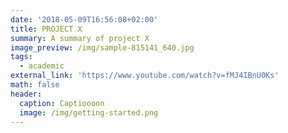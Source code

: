 ```yaml
---
date: '2018-05-09T16:56:08+02:00'
title: PROJECT X
summary: A summary of project X
image_preview: /img/sample-815141_640.jpg
tags:
  - academic
external_link: 'https://www.youtube.com/watch?v=fMJ4IBnU0Ks'
math: false
header:
  caption: Captioooon
  image: /img/getting-started.png
---
```


